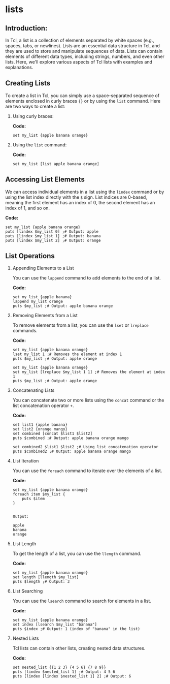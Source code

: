# lists

## Introduction:

In Tcl, a list is a collection of elements separated by white spaces (e.g., spaces, tabs, or newlines). Lists are an essential data structure in Tcl, and they are used to store and manipulate sequences of data. Lists can contain elements of different data types, including strings, numbers, and even other lists. Here, we'll explore various aspects of Tcl lists with examples and explanations.

## Creating Lists

To create a list in Tcl, you can simply use a space-separated sequence of elements enclosed in curly braces `{}` or by using the `list` command. Here are two ways to create a list:

1. Using curly braces:
    
    **Code:**
    ``````
    set my_list {apple banana orange}
    ``````

2. Using the `list` command:
    
    **Code:**
    ``````
    set my_list [list apple banana orange]
    ``````

## Accessing List Elements

We can access individual elements in a list using the `lindex` command or by using the list index directly with the `$` sign. List indices are 0-based, meaning the first element has an index of 0, the second element has an index of 1, and so on.

**Code:**

``````
set my_list {apple banana orange}
puts [lindex $my_list 0] ;# Output: apple
puts [lindex $my_list 1] ;# Output: banana
puts [lindex $my_list 2] ;# Output: orange
``````

## List Operations

1. Appending Elements to a List

    You can use the `lappend` command to add elements to the end of a list.
    
    **Code:**
    ``````
    set my_list {apple banana}
    lappend my_list orange
    puts $my_list ;# Output: apple banana orange
    ``````

2. Removing Elements from a List

    To remove elements from a list, you can use the `lset` or `lreplace` commands.
    
    **Code:**
    ``````
    set my_list {apple banana orange}
    lset my_list 1 ;# Removes the element at index 1
    puts $my_list ;# Output: apple orange

    set my_list {apple banana orange}
    set my_list [lreplace $my_list 1 1] ;# Removes the element at index 1
    puts $my_list ;# Output: apple orange
    ``````

3. Concatenating Lists

    You can concatenate two or more lists using the `concat` command or the list concatenation operator `+`.
   
    **Code:**
     ``````
    set list1 {apple banana}
    set list2 {orange mango}
    set combined [concat $list1 $list2]
    puts $combined ;# Output: apple banana orange mango

    set combined2 $list1 $list2 ;# Using list concatenation operator
    puts $combined2 ;# Output: apple banana orange mango
    ``````

4. List Iteration

    You can use the `foreach` command to iterate over the elements of a list.
    
    **Code:**
    ``````
    set my_list {apple banana orange}
    foreach item $my_list {
        puts $item
    }


    Output:

    apple
    banana
    orange
    ``````

5. List Length

    To get the length of a list, you can use the `llength` command.
   
    **Code:**
     ``````
    set my_list {apple banana orange}
    set length [llength $my_list]
    puts $length ;# Output: 3
    ``````

6. List Searching

    You can use the `lsearch` command to search for elements in a list.
    
    **Code:**
    ``````
    set my_list {apple banana orange}
    set index [lsearch $my_list "banana"]
    puts $index ;# Output: 1 (index of "banana" in the list)
    ``````

7. Nested Lists

    Tcl lists can contain other lists, creating nested data structures.
   
    **Code:**
     ``````
    set nested_list {{1 2 3} {4 5 6} {7 8 9}}
    puts [lindex $nested_list 1] ;# Output: 4 5 6
    puts [lindex [lindex $nested_list 1] 2] ;# Output: 6
    ``````